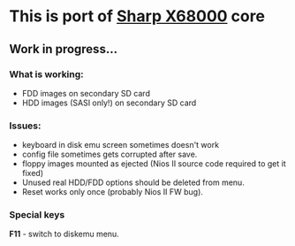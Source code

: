 # This is port of [Sharp X68000](http://fpga8801.seesaa.net) core

## Work in progress...

### What is working:
* FDD images on secondary SD card
* HDD images (SASI only!) on secondary SD card

### Issues:
* keyboard in disk emu screen sometimes doesn't work
* config file sometimes gets corrupted after save.
* floppy images mounted as ejected (Nios II source code required to get it fixed)
* Unused real HDD/FDD options should be deleted from menu.
* Reset works only once (probably Nios II FW bug).

### Special keys
**F11** - switch to diskemu menu.
